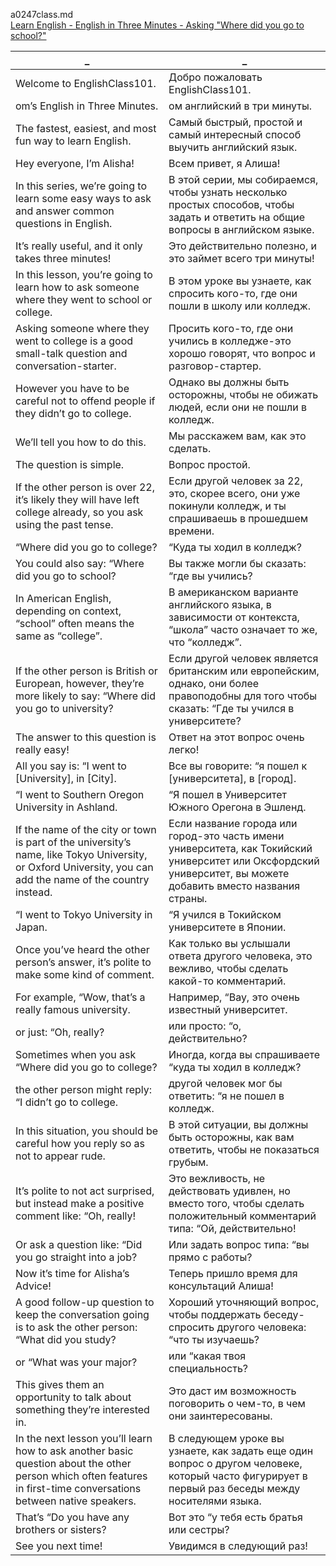 a0247class.md  
[Learn English - English in Three Minutes - Asking "Where did you go to school?"](https://www.youtube.com/watch?v=hALgUp2iwik)




_|_
--|--
Welcome to EnglishClass101.|Добро пожаловать EnglishClass101.
om’s English in Three Minutes.|ом английский в три минуты.
The fastest, easiest, and most fun way to learn English.|Самый быстрый, простой и самый интересный способ выучить английский язык.
Hey everyone, I’m Alisha!|Всем привет, я Алиша!
In this series, we’re going to learn some easy ways to ask and answer common questions in English.|В этой серии, мы собираемся, чтобы узнать несколько простых способов, чтобы задать и ответить на общие вопросы в английском языке.
It’s really useful, and it only takes three minutes!|Это действительно полезно, и это займет всего три минуты!
In this lesson, you’re going to learn how to ask someone where they went to school or college.|В этом уроке вы узнаете, как спросить кого-то, где они пошли в школу или колледж.
Asking someone where they went to college is a good small-talk question and conversation-starter.|Просить кого-то, где они учились в колледже-это хорошо говорят, что вопрос и разговор-стартер.
However you have to be careful not to offend people if they didn’t go to college.|Однако вы должны быть осторожны, чтобы не обижать людей, если они не пошли в колледж.
We’ll tell you how to do this.|Мы расскажем вам, как это сделать.
The question is simple.|Вопрос простой.
If the other person is over 22, it’s likely they will have left college already, so you ask using the past tense.|Если другой человек за 22, это, скорее всего, они уже покинули колледж, и ты спрашиваешь в прошедшем времени.
“Where did you go to college?|“Куда ты ходил в колледж?
You could also say: “Where did you go to school?|Вы также могли бы сказать: “где вы учились?
In American English, depending on context, “school” often means the same as “college”.|В американском варианте английского языка, в зависимости от контекста, “школа” часто означает то же, что “колледж”.
If the other person is British or European, however, they’re more likely to say: “Where did you go to university?|Если другой человек является британским или европейским, однако, они более правоподобны для того чтобы сказать: “Где ты учился в университете?
The answer to this question is really easy!|Ответ на этот вопрос очень легко!
All you say is: “I went to [University], in [City].|Все вы говорите: “я пошел к [университета], в [город].
“I went to Southern Oregon University in Ashland.|“Я пошел в Университет Южного Орегона в Эшленд.
If the name of the city or town is part of the university’s name, like Tokyo University, or Oxford University, you can add the name of the country instead.|Если название города или город-это часть имени университета, как Токийский университет или Оксфордский университет, вы можете добавить вместо названия страны.
“I went to Tokyo University in Japan.|“Я учился в Токийском университете в Японии.
Once you’ve heard the other person’s answer, it’s polite to make some kind of comment.|Как только вы услышали ответа другого человека, это вежливо, чтобы сделать какой-то комментарий.
For example, “Wow, that’s a really famous university.|Например, “Вау, это очень известный университет.
or just: “Oh, really?|или просто: “о, действительно?
Sometimes when you ask “Where did you go to college?|Иногда, когда вы спрашиваете “куда ты ходил в колледж?
the other person might reply: “I didn’t go to college.|другой человек мог бы ответить: “я не пошел в колледж.
In this situation, you should be careful how you reply so as not to appear rude.|В этой ситуации, вы должны быть осторожны, как вам ответить, чтобы не показаться грубым.
It’s polite to not act surprised, but instead make a positive comment like: “Oh, really!|Это вежливость, не действовать удивлен, но вместо того, чтобы сделать положительный комментарий типа: “Ой, действительно!
Or ask a question like: “Did you go straight into a job?|Или задать вопрос типа: “вы прямо с работы?
Now it’s time for Alisha’s Advice!|Теперь пришло время для консультаций Алиша!
A good follow-up question to keep the conversation going is to ask the other person: “What did you study?|Хороший уточняющий вопрос, чтобы поддержать беседу-спросить другого человека: “что ты изучаешь?
or “What was your major?|или “какая твоя специальность?
This gives them an opportunity to talk about something they’re interested in.|Это даст им возможность поговорить о чем-то, в чем они заинтересованы.
In the next lesson you’ll learn how to ask another basic question about the other person which often features in first-time conversations between native speakers.|В следующем уроке вы узнаете, как задать еще один вопрос о другом человеке, который часто фигурирует в первый раз беседы между носителями языка.
That’s “Do you have any brothers or sisters?|Вот это “у тебя есть братья или сестры?
See you next time!|Увидимся в следующий раз!
